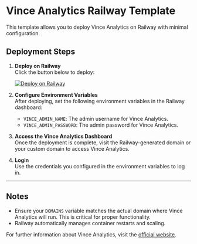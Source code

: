 # Vince Analytics Railway Template

This template allows you to deploy Vince Analytics on Railway with minimal configuration.

## Deployment Steps

1. **Deploy on Railway**  
   Click the button below to deploy:

   [![Deploy on Railway](https://railway.app/button.svg)](https://railway.app/new/template?repositoryUrl=https://github.com/gillkyle/vince-analytics-template)

2. **Configure Environment Variables**  
   After deploying, set the following environment variables in the Railway dashboard:

   - `VINCE_ADMIN_NAME`: The admin username for Vince Analytics.
   - `VINCE_ADMIN_PASSWORD`: The admin password for Vince Analytics.

3. **Access the Vince Analytics Dashboard**  
   Once the deployment is complete, visit the Railway-generated domain or your custom domain to access Vince Analytics.

4. **Login**  
   Use the credentials you configured in the environment variables to log in.

---

## Notes

- Ensure your `DOMAINS` variable matches the actual domain where Vince Analytics will run. This is critical for proper functionality.
- Railway automatically manages container restarts and scaling.

For further information about Vince Analytics, visit the [official website](https://vinceanalytics.com).
